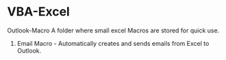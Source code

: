 # VBA-Excel
Outlook-Macro
A folder where small excel Macros are stored for quick use.
  1. Email Macro - Automatically  creates and sends emails from Excel to Outlook.
